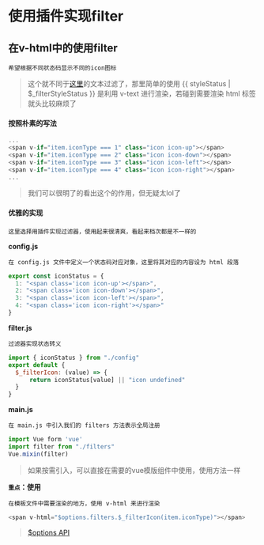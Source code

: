 # 使用插件实现filter

## 在v-html中的使用filter

	希望根据不同状态码显示不同的icon图标

> 这个就不同于[这里](知识笔记/大前端/框架/Vue/Vue插件制作.md)的文本过滤了，那里简单的使用 {{ styleStatus | $_filterStyleStatus }} 是利用 v-text 进行渲染，若碰到需要渲染 html 标签就头比较麻烦了

#### 按照朴素的写法

```js
...
<span v-if="item.iconType === 1" class="icon icon-up"></span>
<span v-if="item.iconType === 2" class="icon icon-down"></span>
<span v-if="item.iconType === 3" class="icon icon-left"></span>
<span v-if="item.iconType === 4" class="icon icon-right"></span>
...
```

> 我们可以很明了的看出这个的作用，但无疑太lol了

#### 优雅的实现

	这里选择用插件实现过滤器，使用起来很清爽，看起来档次都是不一样的

**config.js**

	在 config.js 文件中定义一个状态码对应对象，这里将其对应的内容设为 html 段落

```js
export const iconStatus = {
  1: "<span class='icon icon-up'></span>",
  2: "<span class='icon icon-down'></span>",
  3: "<span class='icon icon-left'></span>",
  4: "<span class='icon icon-right'></span>"
}
```

**filter.js**

	过滤器实现状态转义

```js
import { iconStatus } from "./config"
export default {
  $_filterIcon: (value) => {
      return iconStatus[value] || "icon undefined"
  }
}
```

**main.js**

	在 main.js 中引入我们的 filters 方法表示全局注册

```js
import Vue form 'vue'
import filter from "./filters"
Vue.mixin(filter)
```

> 如果按需引入，可以直接在需要的vue模版组件中使用，使用方法一样

**`重点`：使用**

	在模板文件中需要渲染的地方，使用 v-html 来进行渲染

```js
<span v-html="$options.filters.$_filterIcon(item.iconType)"></span>
```

> [$options API](https://cn.vuejs.org/v2/api/#vm-options)
